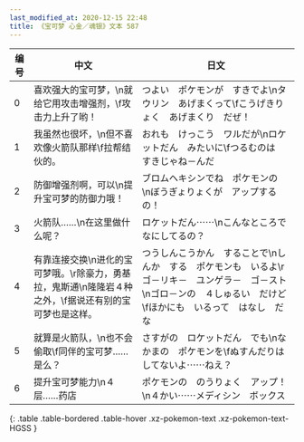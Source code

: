 ```yaml
---
last_modified_at: 2020-12-15 22:48
title: 《宝可梦 心金／魂银》文本 587
---
```

| 编号 | 中文 | 日文 |
| ---- | ---- | ---- |
| 0 | 喜欢强大的宝可梦，\n就给它用攻击增强剂，\f攻击力上升了哟！ | つよい　ポケモンが　すきでよ\nタウリン　あげまくって\fこうげきりょく　あげまくり　だぜ！ |
| 1 | 我虽然也很坏，\n但不喜欢像火箭队那样\f拉帮结伙的。 | おれも　けっこう　ワルだが\nロケットだん　みたいに\fつるむのは　すきじゃね－んだ |
| 2 | 防御增强剂啊，可以\n提升宝可梦的防御力哦！ | ブロムヘキシンでね　ポケモンの　\nぼうぎょりょくが　アップするの！ |
| 3 | 火箭队……\n在这里做什么呢？ | ロケットだん⋯⋯\nこんなところで　なにしてるの？ |
| 4 | 有靠连接交换\n进化的宝可梦哦。\r除豪力，勇基拉，鬼斯通\n隆隆岩４种之外，\f据说还有别的宝可梦也是这样。 | つうしんこうかん　することで\nしんか　する　ポケモンも　いるよ\rゴ－リキ－　ユンゲラ－　ゴ－スト\nゴロ－ンの　４しゅるい　だけど\fほかにも　いるって　はなし　だな |
| 5 | 就算是火箭队，\n也不会偷取\f同伴的宝可梦……是么？ | さすがの　ロケットだん　でも\nなかまの　ポケモンを\fぬすんだりは　してないよ⋯⋯ねえ？ |
| 6 | 提升宝可梦能力\n４层……药店 | ポケモンの　のうりょく　アップ！\n４かい⋯⋯メディシン　ボックス |
{: .table .table-bordered .table-hover .xz-pokemon-text .xz-pokemon-text-HGSS }